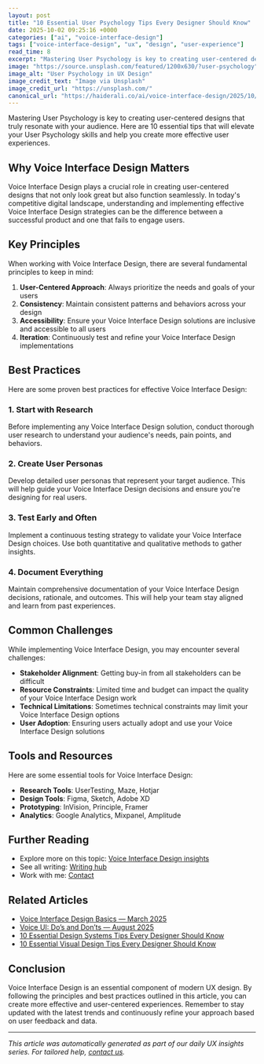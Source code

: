 ```yaml
---
layout: post
title: "10 Essential User Psychology Tips Every Designer Should Know"
date: 2025-10-02 09:25:16 +0000
categories: ["ai", "voice-interface-design"]
tags: ["voice-interface-design", "ux", "design", "user-experience"]
read_time: 8
excerpt: "Mastering User Psychology is key to creating user-centered designs that truly resonate with your audience. Here are 10 essential tips that will elevate you..."
image: "https://source.unsplash.com/featured/1200x630/?user-psychology"
image_alt: "User Psychology in UX Design"
image_credit_text: "Image via Unsplash"
image_credit_url: "https://unsplash.com/"
canonical_url: "https://haiderali.co/ai/voice-interface-design/2025/10/02/10-essential-user-psychology-tips-every-designer-should-know/"
---
```


Mastering User Psychology is key to creating user-centered designs that truly resonate with your audience. Here are 10 essential tips that will elevate your User Psychology skills and help you create more effective user experiences.

## Why Voice Interface Design Matters

Voice Interface Design plays a crucial role in creating user-centered designs that not only look great but also function seamlessly. In today's competitive digital landscape, understanding and implementing effective Voice Interface Design strategies can be the difference between a successful product and one that fails to engage users.

## Key Principles

When working with Voice Interface Design, there are several fundamental principles to keep in mind:

1. **User-Centered Approach**: Always prioritize the needs and goals of your users
2. **Consistency**: Maintain consistent patterns and behaviors across your design
3. **Accessibility**: Ensure your Voice Interface Design solutions are inclusive and accessible to all users
4. **Iteration**: Continuously test and refine your Voice Interface Design implementations

## Best Practices

Here are some proven best practices for effective Voice Interface Design:

### 1. Start with Research
Before implementing any Voice Interface Design solution, conduct thorough user research to understand your audience's needs, pain points, and behaviors.

### 2. Create User Personas
Develop detailed user personas that represent your target audience. This will help guide your Voice Interface Design decisions and ensure you're designing for real users.

### 3. Test Early and Often
Implement a continuous testing strategy to validate your Voice Interface Design choices. Use both quantitative and qualitative methods to gather insights.

### 4. Document Everything
Maintain comprehensive documentation of your Voice Interface Design decisions, rationale, and outcomes. This will help your team stay aligned and learn from past experiences.

## Common Challenges

While implementing Voice Interface Design, you may encounter several challenges:

- **Stakeholder Alignment**: Getting buy-in from all stakeholders can be difficult
- **Resource Constraints**: Limited time and budget can impact the quality of your Voice Interface Design work
- **Technical Limitations**: Sometimes technical constraints may limit your Voice Interface Design options
- **User Adoption**: Ensuring users actually adopt and use your Voice Interface Design solutions

## Tools and Resources

Here are some essential tools for Voice Interface Design:

- **Research Tools**: UserTesting, Maze, Hotjar
- **Design Tools**: Figma, Sketch, Adobe XD
- **Prototyping**: InVision, Principle, Framer
- **Analytics**: Google Analytics, Mixpanel, Amplitude

## Further Reading

- Explore more on this topic: [Voice Interface Design insights](https://haiderali.co/insights/#ai)
- See all writing: [Writing hub](https://haiderali.co/writing/)
- Work with me: [Contact](https://haiderali.co/contact/)

## Related Articles

- [Voice Interface Design Basics — March 2025](https://haiderali.co/ai/voice-interface-design/2025/03/20/voice-interface-design-basics-mar-2025/)
- [Voice UI: Do’s and Don’ts — August 2025](https://haiderali.co/ai/voice-interface-design/2025/08/05/voice-ui-dos-and-donts-aug-2025/)
- [10 Essential Design Systems Tips Every Designer Should Know](https://haiderali.co/ai/ai-in-ux/2025/09/30/10-essential-design-systems-tips-every-designer-should-know/)
- [10 Essential Visual Design Tips Every Designer Should Know](https://haiderali.co/ai/ar-vr-ux/2025/09/28/10-essential-visual-design-tips-every-designer-should-know/)

## Conclusion

Voice Interface Design is an essential component of modern UX design. By following the principles and best practices outlined in this article, you can create more effective and user-centered experiences. Remember to stay updated with the latest trends and continuously refine your approach based on user feedback and data.

---

*This article was automatically generated as part of our daily UX insights series. For tailored help, [contact us](https://haiderali.co/contact/).*
